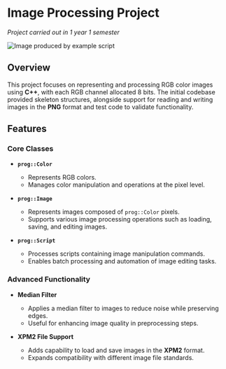 # Image Processing Project

*Project carried out in 1 year 1 semester*

![Image produced by example script](path/to/your/image.png)

## Overview

This project focuses on representing and processing RGB color images using **C++**, with each RGB channel allocated 8 bits. The initial codebase provided skeleton structures, alongside support for reading and writing images in the **PNG** format and test code to validate functionality.

## Features

### Core Classes

- **`prog::Color`**
  - Represents RGB colors.
  - Manages color manipulation and operations at the pixel level.

- **`prog::Image`**
  - Represents images composed of `prog::Color` pixels.
  - Supports various image processing operations such as loading, saving, and editing images.

- **`prog::Script`**
  - Processes scripts containing image manipulation commands.
  - Enables batch processing and automation of image editing tasks.

### Advanced Functionality

- **Median Filter**
  - Applies a median filter to images to reduce noise while preserving edges.
  - Useful for enhancing image quality in preprocessing steps.

- **XPM2 File Support**
  - Adds capability to load and save images in the **XPM2** format.
  - Expands compatibility with different image file standards.

